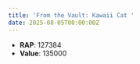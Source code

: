 ```yaml
---
title: 'From the Vault: Kawaii Cat '
date: 2025-08-05T00:00:00Z
---
```

- **RAP**: 127384
- **Value**: 135000
